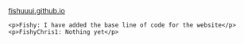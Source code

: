 <!DOCTYPE html>
<html>
  <body>
    <a href="https://fishuuui.github.io" target="_blank">fishuuui.github.io</a>

    <p>Fishy: I have added the base line of code for the website</p>
    <p>FishyChris1: Nothing yet</p>
  </body>
</html>

